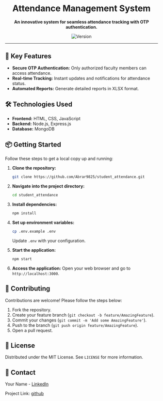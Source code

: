 
<h1 align="center">Attendance Management System</h1>

<p align="center">
  <b>An innovative system for seamless attendance tracking with OTP authentication.</b>
</p>

<p align="center">
  <img src="https://img.shields.io/badge/version-1.0-blue.svg" alt="Version">
</p>

---

## 🚀 Key Features

- **Secure OTP Authentication:** Only authorized faculty members can access attendance.
- **Real-time Tracking:** Instant updates and notifications for attendance status.
- **Automated Reports:** Generate detailed reports in XLSX format.

## 🛠️ Technologies Used

- **Frontend:** HTML, CSS, JavaScript
- **Backend:** Node.js, Express.js
- **Database:** MongoDB

## 📦 Getting Started

Follow these steps to get a local copy up and running:

1. **Clone the repository:**
   ```bash
   git clone https://github.com/Abrar9825/student_attendance.git
   ```

2. **Navigate into the project directory:**
   ```bash
   cd student_attendance
   ```

3. **Install dependencies:**
   ```bash
   npm install
   ```

4. **Set up environment variables:**
   ```bash
   cp .env.example .env
   ```
   Update `.env` with your configuration.

5. **Start the application:**
   ```bash
   npm start
   ```

6. **Access the application:**
   Open your web browser and go to `http://localhost:3000`.

## 🤝 Contributing

Contributions are welcome! Please follow the steps below:

1. Fork the repository.
2. Create your feature branch (`git checkout -b feature/AmazingFeature`).
3. Commit your changes (`git commit -m 'Add some AmazingFeature'`).
4. Push to the branch (`git push origin feature/AmazingFeature`).
5. Open a pull request.

## 📄 License

Distributed under the MIT License. See `LICENSE` for more information.

## 📧 Contact

Your Name - [LinkedIn](https://www.linkedin.com/feed/update/urn:li:activity:7218948844015742977/)

Project Link: [github](https://github.com/Abrar9825/student_attendance.git)
